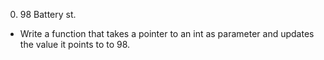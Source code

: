 0. 98 Battery st.
- Write a function that takes a pointer to an int as parameter and updates the value it points to to 98.

